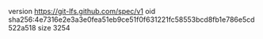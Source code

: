 version https://git-lfs.github.com/spec/v1
oid sha256:4e7316e2e3a3e0fea51eb9ce51f0f631221fc58553bcd8fb1e786e5cd522a518
size 3254
